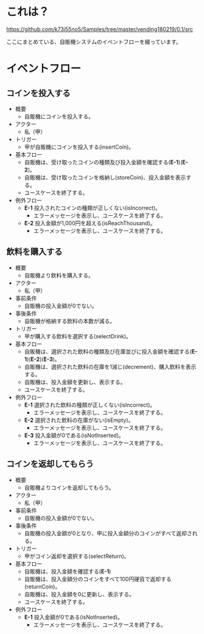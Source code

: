 # これは？

https://github.com/k73i55no5/Samples/tree/master/vending180219/0.1/src

ここにまとめている、自販機システムのイベントフローを綴っています。

# イベントフロー

## コインを投入する

- 概要
    - 自販機にコインを投入する。
- アクター
    - 私（甲）
- トリガー
    - 甲が自販機にコインを投入する(insertCoin)。
- 基本フロー
    - 自販機は、受け取ったコインの種類及び投入金額を確認する(**E-1**)(**E-2**)。
    - 自販機は、受け取ったコインを格納し(storeCoin)、投入金額を表示する。
    - ユースケースを終了する。
- 例外フロー
    - **E-1** 投入されたコインの種類が正しくない(isIncorrect)。
        - エラーメッセージを表示し、ユースケースを終了する。
    - **E-2** 投入金額が1,000円を超える(isReachThousand)。
        - エラーメッセージを表示し、ユースケースを終了する。

## 飲料を購入する

- 概要
    - 自販機より飲料を購入する。
- アクター
    - 私（甲）
- 事前条件
    - 自販機の投入金額が0でない。
- 事後条件
    - 自販機が格納する飲料の本数が減る。
- トリガー
    - 甲が購入する飲料を選択する(selectDrink)。
- 基本フロー
    - 自販機は、選択された飲料の種類及び在庫並びに投入金額を確認する(**E-1**)(**E-2**)(**E-3**)。
    - 自販機は、選択された飲料の在庫を1減じ(decrement)、購入飲料を表示する。
    - 自販機は、投入金額を更新し、表示する。
    - ユースケースを終了する。
- 例外フロー
    - **E-1** 選択された飲料の種類が正しくない(isIncorrect)。
        - エラーメッセージを表示し、ユースケースを終了する。
    - **E-2** 選択された飲料の在庫がない(isEmpty)。
        - エラーメッセージを表示し、ユースケースを終了する。
    - **E-3** 投入金額が0である(isNotInserted)。
        - エラーメッセージを表示し、ユースケースを終了する。

## コインを返却してもらう

- 概要
    - 自販機よりコインを返却してもらう。
- アクター
    - 私（甲）
- 事前条件
    - 自販機の投入金額が0でない。
- 事後条件
    - 自販機の投入金額が0となり、甲に投入金額分のコインがすべて返却される。
- トリガー
    - 甲がコイン返却を選択する(selectReturn)。
- 基本フロー
    - 自販機は、投入金額を確認する(**E-1**)
    - 自販機は、投入金額分のコインをすべて100円硬貨で返却する(returnCoin)。
    - 自販機は、投入金額を0に更新し、表示する。
    - ユースケースを終了する。
- 例外フロー
    - **E-1** 投入金額が0である(isNotInserted)。
        - エラーメッセージを表示し、ユースケースを終了する。
